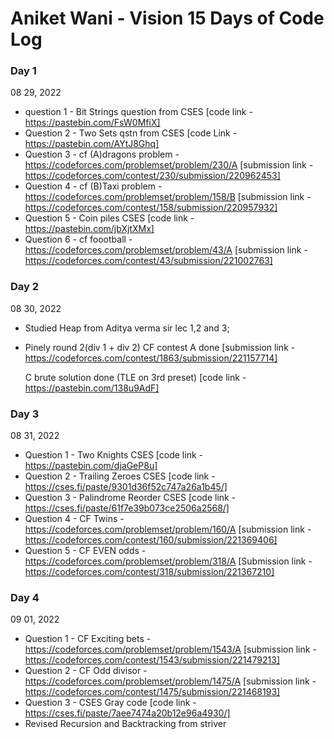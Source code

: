 # Aniket Wani - Vision 15 Days of Code Log

### Day 1

08 29, 2022

- question 1 - Bit Strings question from CSES
  [code link - https://pastebin.com/FsW0MfiX]
- Question 2 - Two Sets qstn from CSES 
  [code Link - https://pastebin.com/AYtJ8Ghq]
- Question 3 - cf (A)dragons problem - https://codeforces.com/problemset/problem/230/A
  [submission link - https://codeforces.com/contest/230/submission/220962453]
- Question 4 - cf (B)Taxi problem - https://codeforces.com/problemset/problem/158/B
  [submission link - https://codeforces.com/contest/158/submission/220957932]
- Question 5 - Coin piles CSES
  [code link - https://pastebin.com/jbXjtXMx]
- Question 6 - cf foootball - https://codeforces.com/problemset/problem/43/A
  [submission link - https://codeforces.com/contest/43/submission/221002763]

### Day 2

08 30, 2022

- Studied Heap from Aditya verma sir lec 1,2 and 3;
- Pinely round 2(div 1 + div 2) CF contest
    A done
    [submission link - https://codeforces.com/contest/1863/submission/221157714]

    C brute solution done (TLE on 3rd preset)
    [code link - https://pastebin.com/138u9AdF]


### Day 3

08 31, 2022

- Question 1 - Two Knights CSES
  [code link - https://pastebin.com/djaGeP8u]
- Question 2 - Trailing Zeroes CSES
  [code link - https://cses.fi/paste/9301d36f52c747a26a1b45/]
- Question 3 - Palindrome Reorder CSES
  [code link - https://cses.fi/paste/61f7e39b073ce2506a2568/]
- Question 4 - CF Twins - https://codeforces.com/problemset/problem/160/A
  [submission link - https://codeforces.com/contest/160/submission/221369406]
- Question 5 - CF EVEN odds - https://codeforces.com/problemset/problem/318/A
  [Submission link - https://codeforces.com/contest/318/submission/221367210]

### Day 4

09 01, 2022

- Question 1 - CF Exciting bets - https://codeforces.com/problemset/problem/1543/A
  [submission link - https://codeforces.com/contest/1543/submission/221479213]
- Question 2 - CF Odd divisor - https://codeforces.com/problemset/problem/1475/A
  [submission link - https://codeforces.com/contest/1475/submission/221468193]
- Question 3 - CSES Gray code
  [code link - https://cses.fi/paste/7aee7474a20b12e96a4930/]
- Revised Recursion and Backtracking from striver